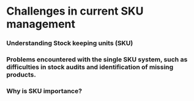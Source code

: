 <h1>Challenges in current SKU management</h1>


<h3>Understanding Stock keeping units (SKU)</h3>


<h3>Problems encountered with the single SKU system, such as difficulties in stock audits and identification of missing products. </h3>

<h3>Why is SKU importance?</h3>
